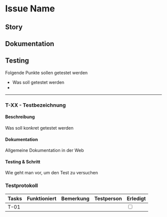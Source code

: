 # Issue Name

## Story

## Dokumentation

## Testing

Folgende Punkte sollen getestet werden
* Was soll getestet werden
*

---

### T-XX - Testbezeichnung

#### Beschreibung
Was soll konkret getestet werden

#### Dokumentation
Allgemeine Dokumentation in der Web

#### Testing & Schritt
Wie geht man vor, um den Test zu versuchen


### Testprotokoll

| Tasks | Funktioniert | Bemerkung | Testperson | Erledigt                 |
|-------|--------------|-----------|------------|--------------------------|
| T-01  |              |           |            | <input type="checkbox"/> |
